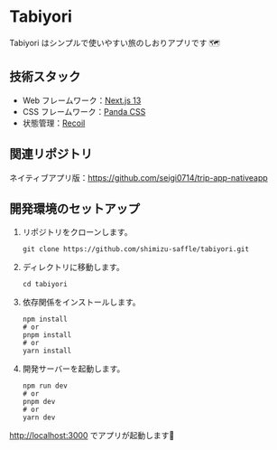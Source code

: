 # Tabiyori

Tabiyori はシンプルで使いやすい旅のしおりアプリです 🗺️

## 技術スタック

- Web フレームワーク：[Next.js 13](https://nextjs.org/)
- CSS フレームワーク：[Panda CSS](https://panda-css.com/)
- 状態管理：[Recoil](https://recoiljs.org/)

## 関連リポジトリ

ネイティブアプリ版：<https://github.com/seigi0714/trip-app-nativeapp>

## 開発環境のセットアップ

1. リポジトリをクローンします。

    ```shell
    git clone https://github.com/shimizu-saffle/tabiyori.git
    ```

2. ディレクトリに移動します。

    ```shell
    cd tabiyori
    ```

3. 依存関係をインストールします。

    ```shell
    npm install
    # or
    pnpm install
    # or
    yarn install
    ```

4. 開発サーバーを起動します。

    ```shell
    npm run dev
    # or
    pnpm dev
    # or
    yarn dev
    ```

[http://localhost:3000](http://localhost:3000) でアプリが起動します🚀
